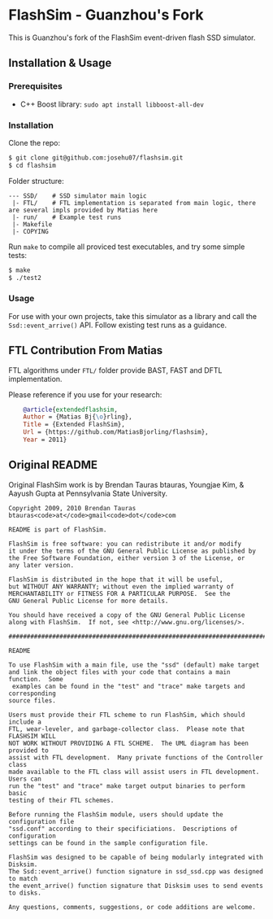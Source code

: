 # FlashSim - Guanzhou's Fork

This is Guanzhou's fork of the FlashSim event-driven flash SSD simulator.


## Installation & Usage

### Prerequisites

- C++ Boost library: `sudo apt install libboost-all-dev`

### Installation

Clone the repo:

```bash
$ git clone git@github.com:josehu07/flashsim.git
$ cd flashsim
```

Folder structure:

```text
--- SSD/    # SSD simulator main logic
 |- FTL/    # FTL implementation is separated from main logic, there are several impls provided by Matias here
 |- run/    # Example test runs
 |- Makefile
 |- COPYING
```

Run `make` to compile all proviced test executables, and try some simple tests:

```bash
$ make
$ ./test2
```

### Usage

For use with your own projects, take this simulator as a library and call the `Ssd::event_arrive()` API. Follow existing test runs as a guidance.


## FTL Contribution From Matias

FTL algorithms under `FTL/` folder provide BAST, FAST and DFTL implementation.

Please reference if you use for your research:

```bibtex
    @article{extendedflashsim,
    Author = {Matias Bj{\o}rling},
    Title = {Extended FlashSim},
    Url = {https://github.com/MatiasBjorling/flashsim},
    Year = 2011}
```


## Original README

Original FlashSim work is by Brendan Tauras btauras, Youngjae Kim, & Aayush Gupta at Pennsylvania State University.

```text
Copyright 2009, 2010 Brendan Tauras
btauras<code>at</code>gmail<code>dot</code>com

README is part of FlashSim.

FlashSim is free software: you can redistribute it and/or modify
it under the terms of the GNU General Public License as published by
the Free Software Foundation, either version 3 of the License, or
any later version.

FlashSim is distributed in the hope that it will be useful,
but WITHOUT ANY WARRANTY; without even the implied warranty of
MERCHANTABILITY or FITNESS FOR A PARTICULAR PURPOSE.  See the
GNU General Public License for more details.

You should have received a copy of the GNU General Public License
along with FlashSim.  If not, see <http://www.gnu.org/licenses/>.

##############################################################################

README

To use FlashSim with a main file, use the "ssd" (default) make target
and link the object files with your code that contains a main function.  Some
 examples can be found in the "test" and "trace" make targets and corresponding
source files.

Users must provide their FTL scheme to run FlashSim, which should include a
FTL, wear-leveler, and garbage-collector class.  Please note that FLASHSIM WILL
NOT WORK WITHOUT PROVIDING A FTL SCHEME.  The UML diagram has been provided to
assist with FTL development.  Many private functions of the Controller class
made available to the FTL class will assist users in FTL development.  Users can
run the "test" and "trace" make target output binaries to perform basic
testing of their FTL schemes.

Before running the FlashSim module, users should update the configuration file
"ssd.conf" according to their specificiations.  Descriptions of configuration
settings can be found in the sample configuration file.

FlashSim was designed to be capable of being modularly integrated with Disksim.
The Ssd::event_arrive() function signature in ssd_ssd.cpp was designed to match
the event_arrive() function signature that Disksim uses to send events to disks.

Any questions, comments, suggestions, or code additions are welcome.
```

